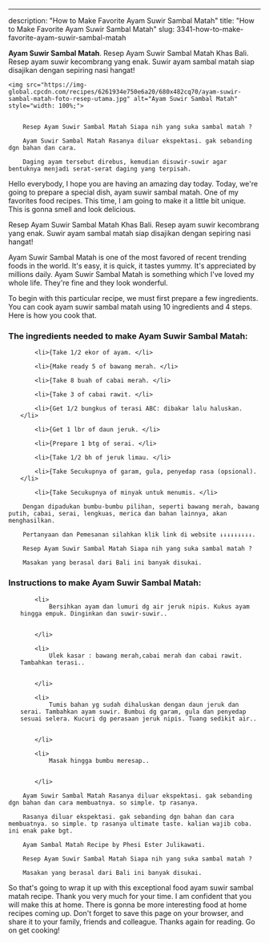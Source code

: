 ---
description: "How to Make Favorite Ayam Suwir Sambal Matah"
title: "How to Make Favorite Ayam Suwir Sambal Matah"
slug: 3341-how-to-make-favorite-ayam-suwir-sambal-matah

<p>
	<strong>Ayam Suwir Sambal Matah</strong>. 
	Resep Ayam Suwir Sambal Matah Khas Bali. Resep ayam suwir kecombrang yang enak. Suwir ayam sambal matah siap disajikan dengan sepiring nasi hangat!
</p>
<p>
	
	<img src="https://img-global.cpcdn.com/recipes/6261934e750e6a20/680x482cq70/ayam-suwir-sambal-matah-foto-resep-utama.jpg" alt="Ayam Suwir Sambal Matah" style="width: 100%;">
	
	
		Resep Ayam Suwir Sambal Matah Siapa nih yang suka sambal matah ?
	
		Ayam Suwir Sambal Matah Rasanya diluar ekspektasi. gak sebanding dgn bahan dan cara.
	
		Daging ayam tersebut direbus, kemudian disuwir-suwir agar bentuknya menjadi serat-serat daging yang terpisah.
	
</p>
<p>
	Hello everybody, I hope you are having an amazing day today. Today, we're going to prepare a special dish, ayam suwir sambal matah. One of my favorites food recipes. This time, I am going to make it a little bit unique. This is gonna smell and look delicious.
</p>
	
<p>
	Resep Ayam Suwir Sambal Matah Khas Bali. Resep ayam suwir kecombrang yang enak. Suwir ayam sambal matah siap disajikan dengan sepiring nasi hangat!
</p>
<p>
	Ayam Suwir Sambal Matah is one of the most favored of recent trending foods in the world. It's easy, it is quick, it tastes yummy. It's appreciated by millions daily. Ayam Suwir Sambal Matah is something which I've loved my whole life. They're fine and they look wonderful.
</p>

<p>
To begin with this particular recipe, we must first prepare a few ingredients. You can cook ayam suwir sambal matah using 10 ingredients and 4 steps. Here is how you cook that.
</p>

<h3>The ingredients needed to make Ayam Suwir Sambal Matah:</h3>

<ol>
	
		<li>{Take 1/2 ekor of ayam. </li>
	
		<li>{Make ready 5 of bawang merah. </li>
	
		<li>{Take 8 buah of cabai merah. </li>
	
		<li>{Take 3 of cabai rawit. </li>
	
		<li>{Get 1/2 bungkus of terasi ABC: dibakar lalu haluskan. </li>
	
		<li>{Get 1 lbr of daun jeruk. </li>
	
		<li>{Prepare 1 btg of serai. </li>
	
		<li>{Take 1/2 bh of jeruk limau. </li>
	
		<li>{Take Secukupnya of garam, gula, penyedap rasa (opsional). </li>
	
		<li>{Take Secukupnya of minyak untuk menumis. </li>
	
</ol>
<p>
	
		Dengan dipadukan bumbu-bumbu pilihan, seperti bawang merah, bawang putih, cabai, serai, lengkuas, merica dan bahan lainnya, akan menghasilkan.
	
		Pertanyaan dan Pemesanan silahkan klik link di website ↓↓↓↓↓↓↓↓↓.
	
		Resep Ayam Suwir Sambal Matah Siapa nih yang suka sambal matah ?
	
		Masakan yang berasal dari Bali ini banyak disukai.
	
</p>

<h3>Instructions to make Ayam Suwir Sambal Matah:</h3>

<ol>
	
		<li>
			Bersihkan ayam dan lumuri dg air jeruk nipis. Kukus ayam hingga empuk. Dinginkan dan suwir-suwir..
			
			
		</li>
	
		<li>
			Ulek kasar : bawang merah,cabai merah dan cabai rawit. Tambahkan terasi..
			
			
		</li>
	
		<li>
			Tumis bahan yg sudah dihaluskan dengan daun jeruk dan serai. Tambahkan ayam suwir. Bumbui dg garam, gula dan penyedap sesuai selera. Kucuri dg perasaan jeruk nipis. Tuang sedikit air..
			
			
		</li>
	
		<li>
			Masak hingga bumbu meresap..
			
			
		</li>
	
</ol>

<p>
	
		Ayam Suwir Sambal Matah Rasanya diluar ekspektasi. gak sebanding dgn bahan dan cara membuatnya. so simple. tp rasanya.
	
		Rasanya diluar ekspektasi. gak sebanding dgn bahan dan cara membuatnya. so simple. tp rasanya ultimate taste. kalian wajib coba. ini enak pake bgt.
	
		Ayam Sambal Matah Recipe by Phesi Ester Julikawati.
	
		Resep Ayam Suwir Sambal Matah Siapa nih yang suka sambal matah ?
	
		Masakan yang berasal dari Bali ini banyak disukai.
	
</p>

<p>
	So that's going to wrap it up with this exceptional food ayam suwir sambal matah recipe. Thank you very much for your time. I am confident that you will make this at home. There is gonna be more interesting food at home recipes coming up. Don't forget to save this page on your browser, and share it to your family, friends and colleague. Thanks again for reading. Go on get cooking!
</p>
